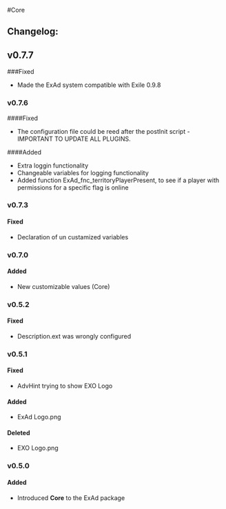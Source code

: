 #Core  
## Changelog:

## v0.7.7  
###Fixed
* Made the ExAd system compatible with Exile 0.9.8

### v0.7.6  
####Fixed
* The configuration file could be reed after the postInit script - IMPORTANT TO UPDATE ALL PLUGINS.

####Added
* Extra loggin functionality
* Changeable variables for logging functionality
* Added function ExAd_fnc_territoryPlayerPresent, to see if a player with permissions for a specific flag is online

### v0.7.3  
#### Fixed  
* Declaration of un custamized variables  

### v0.7.0  
#### Added
* New customizable values (Core)  

### v0.5.2  
#### Fixed  
* Description.ext was wrongly configured  

### v0.5.1  
#### Fixed  
* AdvHint trying to show EXO Logo  

#### Added
* ExAd Logo.png  

#### Deleted
* EXO Logo.png
 
### v0.5.0  
#### Added  
* Introduced **Core** to the ExAd package